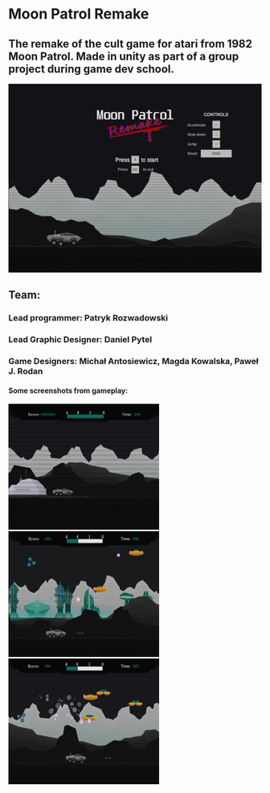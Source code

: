# Moon Patrol Remake

## The remake of the cult game for atari from 1982 Moon Patrol. Made in unity as part of a group project during game dev school.

![](https://github.com/Patryk-Rozwadowski/Moon-Patrol-Remake/blob/main/Screenshots/mainmenu.png?raw=true)

## Team:
### Lead programmer: Patryk Rozwadowski
### Lead Graphic Designer: Daniel Pytel
### Game Designers: Michał Antosiewicz, Magda Kowalska, Paweł J. Rodan

#### Some screenshots from gameplay:

<img src="https://github.com/Patryk-Rozwadowski/Moon-Patrol-Remake/blob/main/Screenshots/start.png?raw=true" width="300" height="250"> <img src="https://github.com/Patryk-Rozwadowski/Moon-Patrol-Remake/blob/main/Screenshots/2_level.png?raw=true" width="300" height="250"> <img src="https://github.com/Patryk-Rozwadowski/Moon-Patrol-Remake/blob/main/Screenshots/ufos.png?raw=true" width="300" height="250">

